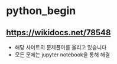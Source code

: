 # python_begin

## https://wikidocs.net/78548

- 해당 사이트의 문제풀이를 올리고 있습니다
- 모든 문제는 jupyter notebook을 통해 해결
